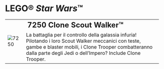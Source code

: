 # LEGO® *Star Wars*™

<table>
<tbody>
  <tr>
    <td rowspan="2"><img src="https://www.lego.com/cdn/product-assets/product.img.pri/7250_prod.jpg" alt="7250"></td>
    <td style="font-size: 24px; font-weight: bold;">7250 Clone Scout Walker™</td>
  </tr>
  <tr>
    <td valign="top">La battaglia per il controllo della galassia infuria! Pilotando i loro Scout Walker meccanici con teste, gambe e blaster mobili, i Clone Trooper combatteranno dalla parte degli Jedi o dell’Impero? Include Clone Trooper.</td>
  </tr>
</tbody>
</table>
